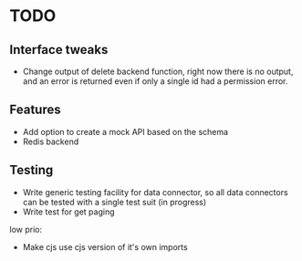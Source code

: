 TODO
====

Interface tweaks
----------------
- Change output of delete backend function, right now there is no output,
  and an error is returned even if only a single id had a permission error.
  

Features
--------
- Add option to create a mock API based on the schema
- Redis backend

Testing
-------
- Write generic testing facility for data connector, so all data connectors can be tested with a single test suit (in progress)
- Write test for get paging


low prio:
- Make cjs use cjs version of it's own imports
